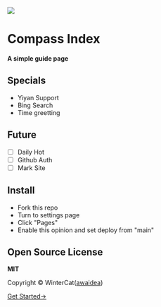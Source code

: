 ![](https://acbox.app/f/22vEh8/cpindex-banner-no-water-mark.webp.png)
# Compass Index
**A simple guide page**
## Specials
- Yiyan Support
- Bing Search
- Time greetting

## Future
- [ ] Daily Hot
- [ ] Github Auth
- [ ] Mark Site

## Install
- Fork this repo
- Turn to settings page
- Click "Pages"
- Enable this opinion and set deploy from "main"

## Open Source License
**MIT**

Copyright © WinterCat([awaidea](https://github.com/awaidea))


[Get Started->](./getstarted)
